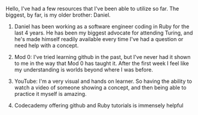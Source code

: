 Hello,
I've had a few resources that I've been able to utilize so far. The biggest, by far, is my older brother: Daniel.

1) Daniel has been working as a software engineer coding in Ruby for the last 4 years. He has been my biggest advocate for attending Turing, and he's made himself readily available every time I've had a question or need help with a concept.

2) Mod 0: I've tried learning github in the past, but I've never had it shown to me in the way that Mod 0 has taught it. After the first week I feel like my understanding is worlds beyond where I was before.

3) YouTube: I'm a very visual and hands on learner. So having the ability to watch a video of someone showing a concept, and then being able to practice it myself is amazing.

4) Codecademy offering github and Ruby tutorials is immensely helpful
